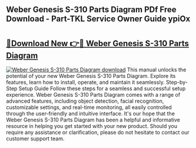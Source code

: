 ## Weber Genesis S-310 Parts Diagram PDf Free Download - Part-TKL Service Owner Guide ypiOx

# <h2><a href="http://dfu4ac.blite.top/?on=Weber+Genesis+S-310+Parts+Diagram">🔗Download New 👉🔴 Weber Genesis S-310 Parts Diagram</a></h2>

[![Weber Genesis S-310 Parts Diagram download](https://i.imgur.com/lujVjoI.png)](http://dfu4ac.blite.top/?on=Weber+Genesis+S-310+Parts+Diagram)
This manual unlocks the potential of your new Weber Genesis S-310 Parts Diagram. Explore its features, learn how to install, operate, and maintain it seamlessly. Step-by-Step Setup Guide Follow these steps for a seamless and successful setup experience. Weber Genesis S-310 Parts Diagram comes with a range of advanced features, including object detection, facial recognition, customizable settings, and real-time monitoring, all easily controlled through the user-friendly and intuitive interface. It's our hope that the Weber Genesis S-310 Parts Diagram has been a helpful and informative resource in helping you get started with your new product. Should you require any assistance or clarification, please do not hesitate to contact our customer support team.
